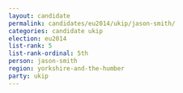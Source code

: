```yaml
---
layout: candidate
permalink: candidates/eu2014/ukip/jason-smith/
categories: candidate ukip
election: eu2014
list-rank: 5
list-rank-ordinal: 5th
person: jason-smith
region: yorkshire-and-the-humber
party: ukip
---
```

